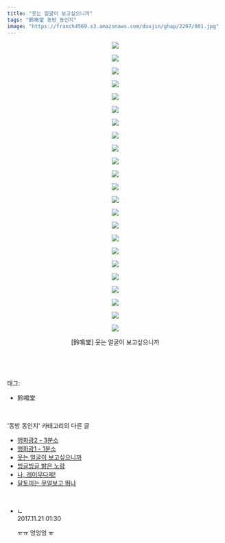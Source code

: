 ```yaml
---
title: "웃는 얼굴이 보고싶으니까"
tags: "鈴鳴堂 동방_동인지"
image: "https://franch4569.s3.amazonaws.com/doujin/ghap/2297/001.jpg"
---
```

<div class="article">
<p style="text-align: center; clear: none; float: none;"><img src="{{ site.imgserver2 }}/ghap/2297/001.jpg"/></p>
<p style="text-align: center; clear: none; float: none;"><img src="{{ site.imgserver2 }}/ghap/2297/002.jpg"/></p>
<p style="text-align: center; clear: none; float: none;"><img src="{{ site.imgserver2 }}/ghap/2297/003.jpg"/></p>
<p style="text-align: center; clear: none; float: none;"><img src="{{ site.imgserver2 }}/ghap/2297/004.jpg"/></p>
<p style="text-align: center; clear: none; float: none;"><img src="{{ site.imgserver2 }}/ghap/2297/005.jpg"/></p>
<p style="text-align: center; clear: none; float: none;"><img src="{{ site.imgserver2 }}/ghap/2297/006.jpg"/></p>
<p style="text-align: center; clear: none; float: none;"><img src="{{ site.imgserver2 }}/ghap/2297/007.jpg"/></p>
<p style="text-align: center; clear: none; float: none;"><img src="{{ site.imgserver2 }}/ghap/2297/008.jpg"/></p>
<p style="text-align: center; clear: none; float: none;"><img src="{{ site.imgserver2 }}/ghap/2297/009.jpg"/></p>
<p style="text-align: center; clear: none; float: none;"><img src="{{ site.imgserver2 }}/ghap/2297/010.jpg"/></p>
<p style="text-align: center; clear: none; float: none;"><img src="{{ site.imgserver2 }}/ghap/2297/011.jpg"/></p>
<p style="text-align: center; clear: none; float: none;"><img src="{{ site.imgserver2 }}/ghap/2297/012.jpg"/></p>
<p style="text-align: center; clear: none; float: none;"><img src="{{ site.imgserver2 }}/ghap/2297/013.jpg"/></p>
<p style="text-align: center; clear: none; float: none;"><img src="{{ site.imgserver2 }}/ghap/2297/014.jpg"/></p>
<p style="text-align: center; clear: none; float: none;"><img src="{{ site.imgserver2 }}/ghap/2297/015.jpg"/></p>
<p style="text-align: center; clear: none; float: none;"><img src="{{ site.imgserver2 }}/ghap/2297/016.jpg"/></p>
<p style="text-align: center; clear: none; float: none;"><img src="{{ site.imgserver2 }}/ghap/2297/017.jpg"/></p>
<p style="text-align: center; clear: none; float: none;"><img src="{{ site.imgserver2 }}/ghap/2297/018.jpg"/></p>
<p style="text-align: center; clear: none; float: none;"><img src="{{ site.imgserver2 }}/ghap/2297/019.jpg"/></p>
<p style="text-align: center; clear: none; float: none;"><img src="{{ site.imgserver2 }}/ghap/2297/020.jpg"/></p>
<p style="text-align: center; clear: none; float: none;"><img src="{{ site.imgserver2 }}/ghap/2297/021.jpg"/></p>
<p style="text-align: center; clear: none; float: none;"><img src="{{ site.imgserver2 }}/ghap/2297/022.jpg"/></p>
<p style="text-align: center; clear: none; float: none;"><img src="{{ site.imgserver2 }}/ghap/2297/023.jpg"/></p>
<p style="text-align: center; clear: none; float: none;">[鈴鳴堂] 웃는 얼굴이 보고싶으니까</p>
<p><br/></p>
</div><br/>
<div class="tagTrail">
<p>태그: </p>
<ul>
<li>鈴鳴堂</li>
</ul>
</div><br/>
<div class="another">
<p>'동방 동인지' 카테고리의 다른 글</p>
<ul>
<li><a href="/ghap_2299">앵화광2 - 3분소</a></li>
<li><a href="/ghap_2298">앵화광1 - 1분소</a></li>
<li><a href="/ghap_2297">웃는 얼굴이 보고싶으니까</a></li>
<li><a href="/ghap_2296">빙글빙글 밝은 노랑</a></li>
<li><a href="/ghap_2295">나, 레이무다제!</a></li>
<li><a href="/ghap_2294">달토끼는 무얼보고 뛰나</a></li>
</ul>
</div><br/>
<div class="cb_module cb_fluid">
<div class="cb_wrt cb_profile">
<div class="comment">
<ul>
<li class="cb_thumb_off" id="comment15133850">
<div class="cb_comment_area">
<div class="cb_info_area">
<div class="cb_section">
<span class="cb_nick_name">ㄴ</span>
</div>
<div class="cb_section">
<span class="cb_date">2017.11.21 01:30 </span>
</div>
</div>
<div class="cb_dsc_comment">
<p class="cb_dsc">
											ㅠㅠ 엉엉엉 ㅠ
										</p>
</div>
</div></li>
</ul>
</div>
</div><!-- commentList close -->
</div><br/>
